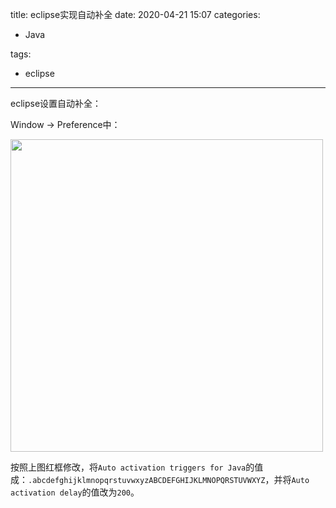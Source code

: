 title: eclipse实现自动补全
date: 2020-04-21 15:07
categories:

- Java

tags:

- eclipse

---
eclipse设置自动补全：

<!--more-->

Window -> Preference中：

<img src="https://images.shiguangping.com/imgs/20200421150151.png" width="500px"/>

按照上图红框修改，将`Auto activation triggers for Java`的值成：`.abcdefghijklmnopqrstuvwxyzABCDEFGHIJKLMNOPQRSTUVWXYZ`，并将`Auto activation delay`的值改为`200`。